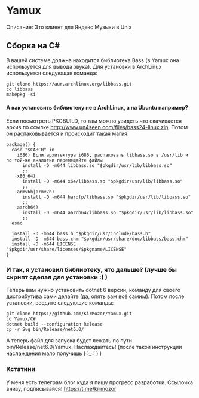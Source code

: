 # Yamux
Описание: Это клиент для Яндекс Музыки в Unix

## Сборка на C#
В вашей системе должна находится библиотека Bass (в Yamux она используется для вывода звука). Для установки в ArchLinux используется следующая команда:

```
git clone https://aur.archlinux.org/libbass.git
cd libbass
makepkg -si
```
#### А как установить библиотеку не в ArchLinux, а на Ubuntu например?
Если посмотреть PKGBUILD, то там можно увидеть что скачивается архив по ссылке http://www.un4seen.com/files/bass24-linux.zip. Потом он распаковывается и происходит такая магия:

```
package() {
  case "$CARCH" in
    i686) Если архитектура i686, распаковать libbass.so в /usr/lib и по той-же аналогии перемещайте файлы
      install -D -m644 libbass.so "$pkgdir/usr/lib/libbass.so"
	  ;;
    x86_64)
      install -D -m644 x64/libbass.so "$pkgdir/usr/lib/libbass.so"
	  ;;
    armv6h|armv7h)
      install -D -m644 hardfp/libbass.so "$pkgdir/usr/lib/libbass.so"
	  ;;
    aarch64)
      install -D -m644 aarch64/libbass.so "$pkgdir/usr/lib/libbass.so"
	  ;;
  esac

  install -D -m644 bass.h "$pkgdir/usr/include/bass.h"
  install -D -m644 bass.chm "$pkgdir/usr/share/doc/libbass/bass.chm"
  install -D -m644 LICENSE "$pkgdir/usr/share/licenses/$pkgname/LICENSE"
}
```
### И так, я установил библиотеку, что дальше? (лучше бы скрипт сделал для установки :(  )
Теперь вам нужно установить dotnet 6 версии, команду для своего дистрибутива сами делайте (да, опять вам всё самим). Потом после установки, введите следующие команды:

```
git clone https://github.com/KirMozor/Yamux.git
cd Yamux/C#
dotnet build --configuration Release
cp -r Svg bin/Release/net6.0/
```
А теперь файл для запуска будет лежать по пути bin/Release/net6.0/Yamux. Наслаждайтесь! (после такой инструкции наслаждения мало получишь (⌣̀_⌣́ ) )

### Кстатиии

У меня есть телеграм блог куда я пишу прогресс разработки. Ссылочка внизу, подписывайся!
https://t.me/kirmozor
